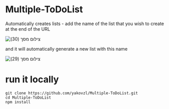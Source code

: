 # Multiple-ToDoList

Automatically creates lists - add the name of the list that you wish to create at the end of the URL 


![‏‏צילום מסך (30)](https://user-images.githubusercontent.com/44774616/127226376-d065e037-154c-43ac-9816-860c9f0827b6.png)

and it will automatically generate a new list with this name

![‏‏צילום מסך (29)](https://user-images.githubusercontent.com/44774616/127226455-ce99e20f-b6d1-4a0f-9a19-aea5016009bf.png)


# run it locally


```
git clone https://github.com/yakovzl/Multiple-ToDoList.git
cd Multiple-ToDoList
npm install

```





